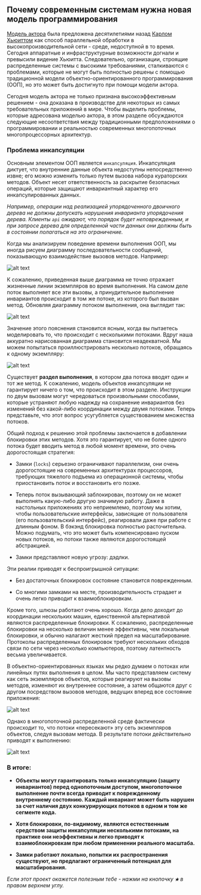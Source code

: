 ## Почему современным системам нужна новая модель программирования

[Модель актора](https://ru.wikipedia.org/wiki/Модель_акторов) была предложена десятилетиями назад [Карлом Хьюиттом](https://en.wikipedia.org/wiki/Carl_Hewitt) 
как способ параллельной обработки в высокопроизводительной сети - среде, недоступной в то время. Сегодня аппаратные и 
инфраструктурные возможности догнали и превысили видение Хьюитта. Следовательно, организации, строящие распределенные 
системы с высокими требованиями, сталкиваются с проблемами, которые не могут быть полностью решены с помощью традиционной 
модели объектно-ориентированного программирования (ООП), но это может быть достигнуто при помощи модели актора.

Сегодня модель актора не только признана высокоэффективным решением - она доказана в производстве для некоторых из самых 
требовательных приложений в мире. Чтобы выделить проблемы, которые адресована моделью актора, в этом разделе обсуждаются 
следующие несоответствия между традиционными предположениями о программировании и реальностью современных многопоточных 
многопроцессорных архитектур.

### Проблема инкапсуляции

Основным элементом ООП является `инкапсуляция`. Инкапсуляция диктует, что внутренние данные объекта недоступны непосредственно 
извне; его можно изменить только путем вызова набора кураторских методов. Объект несет ответственность за раскрытие безопасных
 операций, которые защищают инвариантный характер его инкапсулированных данных.

_Например, операции над реализацией упорядоченного двоичного дерева не должны допускать нарушения инварианта упорядочения 
дерева. Клиенты `api` ожидают, что порядок будет неповрежденным, и при запросе дерева для определенной части данных они должны 
быть в состоянии полагаться на это ограничение._

Когда мы анализируем поведение времени выполнения ООП, мы иногда рисуем диаграмму последовательности сообщений, показывающую 
взаимодействие вызовов методов. Например:

![alt text](https://github.com/steklopod/akka/blob/akka_starter/src/main/resources/images/why-modern-systems-need-anew-programming-model/seq_chart.png "seq_chart")

К сожалению, приведенная выше диаграмма не точно отражает жизненные линии экземпляров во время выполнения. На самом деле 
поток выполняет все эти вызовы, а принудительное выполнение инвариантов происходит в том же потоке, из которого был вызван 
метод. Обновляя диаграмму потоком выполнения, она выглядит так:

![alt text](https://github.com/steklopod/akka/blob/akka_starter/src/main/resources/images/why-modern-systems-need-anew-programming-model/seq_chart_thread.png "seq_chart_thread")

Значение этого пояснения становится ясным, когда вы пытаетесь моделировать то, что происходит с несколькими потоками. 
Вдруг наша аккуратно нарисованная диаграмма становится неадекватной. Мы можем попытаться проиллюстрировать несколько потоков,
 обращаясь к одному экземпляру:
 
 ![alt text](https://github.com/steklopod/akka/blob/akka_starter/src/main/resources/images/why-modern-systems-need-anew-programming-model/seq_chart_multi_thread.png "seq_chart_multi_thread")

Существует **раздел выполнения**, в котором два потока вводят один и тот же метод. К сожалению, модель объектов инкапсуляции
 не гарантирует ничего о том, что происходит в этом разделе. Инструкции по двум вызовам могут чередоваться произвольными 
 способами, которые устраняют любую надежду на сохранение инвариантов без изменений без какой-либо координации между двумя 
 потоками. Теперь представьте, что этот вопрос усугубляется существованием множества потоков.

Общий подход к решению этой проблемы заключается в добавлении блокировки этих методов. Хотя это гарантирует, что не более 
одного потока будет вводить метод в любой момент времени, это очень дорогостоящая стратегия:

* Замки (`locks`) серьезно ограничивают параллелизм, они очень дорогостоящие на современных архитектурах процессоров, 
требующих тяжелого подъема из операционной системы, чтобы приостановить поток и восстановить его позже.

* Теперь поток вызывающий заблокирован, поэтому он не может выполнять какую-либо другую значимую работу. Даже в настольных 
приложениях это неприемлемо, поэтому мы хотим, чтобы пользовательские интерфейсы, зависящие от пользователя (его пользовательский
 интерфейс), реагировали даже при работе с длинным фоном. В бэкэнд блокировка полностью расточительна. Можно подумать, 
 что это может быть компенсировано пуском новых потоков, но потоки также являются дорогостоящей абстракцией.

* Замки представляют новую угрозу: дэдлки.

Эти реалии приводят к беспроигрышной ситуации:

* Без достаточных блокировок состояние становится поврежденным.

* Со многими замками на месте, производительность страдает и очень легко приводит к взаимоблокировкам.

Кроме того, шлюзы работают очень хорошо. Когда дело доходит до координации нескольких машин, единственной альтернативой 
являются распределенные блокировки. К сожалению, распределенные блокировки на несколько величин менее эффективны, чем 
локальные блокировки, и обычно налагают жесткий предел на масштабирование. Протоколы распределенных блокировок требуют 
нескольких обходов связи по сети через несколько компьютеров, поэтому латентность весьма увеличивается.

В объектно-ориентированных языках мы редко думаем о потоках или линейных путях выполнения в целом. Мы часто представляем 
систему как сеть экземпляров объектов, которые реагируют на вызовы методов, изменяют их внутреннее состояние, а затем 
общаются друг с другом посредством вызовов методов, ведущих вперед все состояние приложения:

 ![alt text](https://github.com/steklopod/akka/blob/akka_starter/src/main/resources/images/why-modern-systems-need-anew-programming-model/object_graph.png "object_graph")

Однако в многопоточной распределенной среде фактически происходит то, что потоки «пересекают» эту сеть экземпляров объектов, 
следуя вызовам метода. В результате потоки действительно приводят к выполнению:

 ![alt text](https://github.com/steklopod/akka/blob/akka_starter/src/main/resources/images/why-modern-systems-need-anew-programming-model/object_graph_snakes.png "object_graph_snakes")

### В итоге:

* **Объекты могут гарантировать только инкапсуляцию (защиту инвариантов) перед однопоточным доступом, многопоточное 
выполнение почти всегда приводит к поврежденному внутреннему состоянию. Каждый инвариант может быть нарушен за счет наличия 
двух конкурирующих потоков в одном и том же сегменте кода.**

* **Хотя блокировки, по-видимому, являются естественным средством защиты инкапсуляции несколькими потоками, на практике 
они неэффективны и легко приводят к взаимоблокировкам при любом применении реального масштаба.**

* **Замки работают локально, попытки их распространения существуют, но предлагают ограниченный потенциал для масштабирования.**


_Если этот проект окажется полезным тебе - нажми на кнопочку **`★`** в правом верхнем углу._
